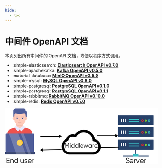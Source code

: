 ```yaml
---
hide:
  - toc
---
```


# 中间件 OpenAPI 文档

本页列出所有中间件的 OpenAPI 文档，方便以程序方式调用。

<div class="grid cards" markdown>

- :simple-elasticsearch: **[Elasticsearch OpenAPI v0.7.0](./mcamel/elasticsearch-v0.7.0.md)**
- :simple-apachekafka: **[Kafka OpenAPI v0.5.0](./mcamel/kafka-v0.5.0.md)**
- :material-database: **[MinIO OpenAPI v0.5.0](./mcamel/minio-v0.5.0.md)**
- :simple-mysql: **[MySQL OpenAPI v0.8.0](./mcamel/mysql-v0.8.0.md)**
- :simple-postgresql: **[PostgreSQL OpenAPI v0.1.0](./mcamel/postgresql-v0.1.0.md)**
- :simple-postgresql: **[PostgreSQL OpenAPI v0.1.1](./mcamel/postgresql-v0.1.1.md)**
- :simple-rabbitmq: **[RabbitMQ OpenAPI v0.10.0](./mcamel/rabbitmq-v0.10.0.md)**
- :simple-redis: **[Redis OpenAPI v0.7.0](./mcamel/redis-v0.7.0.md)**

</div>

![what is midware](images/middleware.png)
